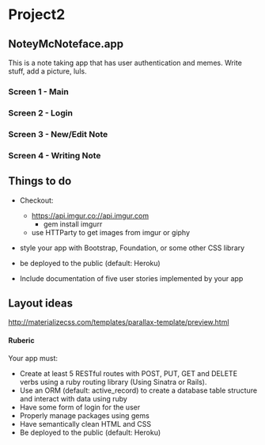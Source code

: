 # Project2
## NoteyMcNoteface.app

This is a note taking app that has user authentication and memes.
Write stuff, add a picture, luls.

### Screen 1 - Main

### Screen 2 - Login

### Screen 3 - New/Edit Note

### Screen 4 - Writing Note


## Things to do

- Checkout:
  - https://api.imgur.co://api.imgur.com
    - gem install imgurr
  - use HTTParty to get images from imgur or giphy

- style your app with Bootstrap, Foundation, or some other CSS library
- be deployed to the public (default: Heroku)
- Include documentation of five user stories implemented by your app

## Layout ideas
http://materializecss.com/templates/parallax-template/preview.html



#### Ruberic
Your app must:
* Create at least 5 RESTful routes with POST, PUT, GET and DELETE verbs using a ruby routing library (Using Sinatra or Rails).
* Use an ORM (default: active_record) to create a database table structure and interact with data using ruby
* Have some form of login for the user
* Properly manage packages using gems
* Have semantically clean HTML and CSS
* Be deployed to the public (default: Heroku)

